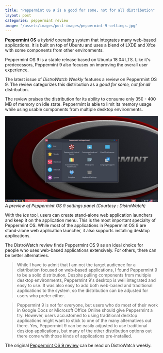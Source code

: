 ```yaml
---
title: "Peppermint OS 9 is a good for some, not for all distribution"
layout: post
categories: peppermint review
image: "/assets/images/post-images/peppermint-9-settings.jpg"
---
```


**Peppermint OS** a *hybrid* operating system that integrates many web-based applications. It is built on top of Ubuntu and uses a blend of LXDE and Xfce with some components from other environments.

Peppermint OS 9 is a stable release based on Ubuntu 18.04 LTS. Like it's predecessors, Peppermint 9 also focuses on improving the overall user experience.

The latest issue of *DistroWatch Weekly* features a review on Peppermint OS 9. The review categorizes this distribution as a *good for some, not for all* distribution.

The review praises the distribution for its ability to consume only 350 - 400 MB of memory on idle state. Peppermint is able to limit its memory usage while using usable components from multiple desktop environments.

![A preview of Peppermint OS 9 settings panel](/assets/images/post-images/peppermint-9-settings.jpg)
*A preview of Peppermint OS 9 settings panel (Courtesy : DistroWatch)*

With the *Ice* tool, users can create stand-alone web application launchers and keep it on the application menu. This is the most important specialty of Peppermint OS. While most of the applications in Peppermint OS 9 are stand-alone web application launcher, it also supports installing desktop applications.

The DistroWatch review finds Peppermint OS 9 as an ideal choice for people who uses web-based applications extensively. For others, there can be better alternatives.

> While I have to admit that I am not the target audience for a distribution focused on web-based applications, I found Peppermint 9 to be a solid distribution. Despite pulling components from multiple desktop environments, Peppermint 9's desktop is well integrated and easy to use. It was also easy to add both web-based and traditional applications to the system, so the distribution can be adjusted for users who prefer either. 

> Peppermint 9 is not for everyone, but users who do most of their work in Google Docs or Microsoft Office Online should give Peppermint a try. However, users accustomed to using traditional desktop applications might want to stick to one of the many alternatives out there. Yes, Peppermint 9 can be easily adjusted to use traditional desktop applications, but many of the other distribution options out there come with those kinds of applications pre-installed.


The original [Peppermint OS 9 review](https://distrowatch.com/weekly.php?issue=20180723#peppermint) can be read on DistroWatch weekly.